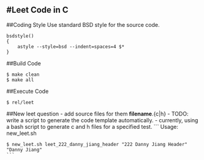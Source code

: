 #Leet Code in C
----
##Coding Style
Use standard BSD style for the source code.

```
bsdstyle()
{
    astyle --style=bsd --indent=spaces=4 $*
}
```

##Build Code
```
$ make clean
$ make all
```

##Execute Code
```
$ rel/leet
```

##New leet question
    - add source files for them __filename__.{c|h} 
    - TODO: write a script to generate the code template automatically.
    - currently, using a bash script to generate c and h files for a specified test.
    ```
    Usage:
        new_leet.sh <filename> <description> <author>

    $ new_leet.sh leet_222_danny_jiang_header "222 Danny Jiang Header" "Danny Jiang"
    ```
